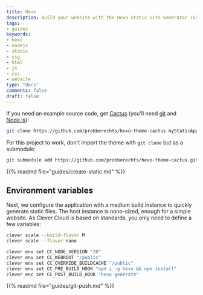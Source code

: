```yaml
---
title: Hexo
description: Build your website with the Hexo Static Site Generator (SSG) and host it on Clever Cloud. No dedicated runner needed.
tags:
- guides
keywords:
- hexo
- nodejs
- static
- ssg
- html
- js
- css
- website
type: "docs"
comments: false
draft: false
---
```

If you need an example source code, get [Cactus](https://github.com/probberechts/hexo-theme-cactus) (you'll need [git](https://git-scm.com/book/en/v2/Getting-Started-Installing-Git) and [Node.js](https://nodejs.org/en/learn/getting-started/how-to-install-nodejs)):
```bash
git clone https://github.com/probberechts/hexo-theme-cactus myStaticApp
```

For this project to work, don't import the theme with `git clone` but as a submodule: 
```bash
git submodule add https://github.com/probberechts/hexo-theme-cactus.git themes/cactus 
```

{{% readmd file="guides/create-static.md" %}}

## Environment variables
Next, we configure the application with a medium build instance to quickly generate static files. The host instance is nano-sized, enough for a simple website. As Clever Cloud is based on standards, you only need to define a few variables:
```bash
clever scale --build-flavor M
clever scale --flavor nano

clever env set CC_NODE_VERSION "20"
clever env set CC_WEBROOT "/public"
clever env set CC_OVERRIDE_BUILDCACHE "/public"
clever env set CC_PRE_BUILD_HOOK "npm i -g hexo && npm install"
clever enc set CC_POST_BUILD_HOOK "hexo generate"
```

{{% readmd file="guides/git-push.md" %}}